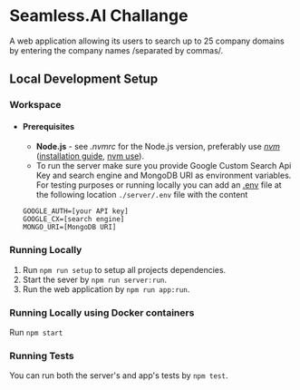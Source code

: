 # Seamless.AI Challange

A web application allowing its users to search up to 25 company domains by entering the company names /separated by commas/.

## **Local Development Setup**

### **Workspace**
* #### Prerequisites
    * **Node.js** - see *.nvmrc* for the Node.js version, preferably use [*nvm*](https://github.com/creationix/nvm) ([installation guide](https://github.com/creationix/nvm#installation), [nvm use](https://github.com/creationix/nvm#nvmrc)).
    * To run the server make sure you provide Google Custom Search Api Key and search engine and MongoDB URI as environment variables. For testing purposes or running locally you can add an [.env](https://www.npmjs.com/package/dotenv) file at the following location `./server/.env` file with the content 
    ```
    GOOGLE_AUTH=[your API key]
    GOOGLE_CX=[search engine]
    MONGO_URI=[MongoDB URI]
    ```
### **Running Locally**
1. Run `npm run setup` to setup all projects dependencies.
2. Start the sever by `npm run server:run`.
3. Run the web application by `npm run app:run`.

### **Running Locally using Docker containers**
Run `npm start`

### **Running Tests**
You can run both the server's and app's tests by `npm test`.
